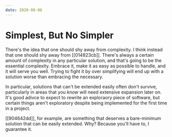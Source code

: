```yaml
---
date: 2020-08-06
---
```


# Simplest, But No Simpler

There's the idea that one should shy away from complexity.
I think instead that one should shy away from [[014823cb]].
There's always a certain amount of complexity in any particular solution, and that's going to be the essential complexity.
Embrace it, make it as easy as possible to handle, and it will serve you well.
Trying to fight it by over simplifying will end up with a solution worse than embracing the necessary.

In particular, solutions that can't be extended easily often don't survive, particularly in areas that you _know_ will need extensive expansion later on.
It's good adivce to expect to rewrite an exploraory piece of software, but certain things aren't exploratory despite being implemented for the first time in a project.

[[904642dd]], for example, are something that deserves a bare-minimum solution that can be easily extended.
Why? Because you'll have to, I guarantee it.
